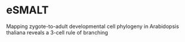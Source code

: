 # eSMALT
Mapping zygote-to-adult developmental cell phylogeny in Arabidopsis thaliana reveals a 3-cell rule of branching
